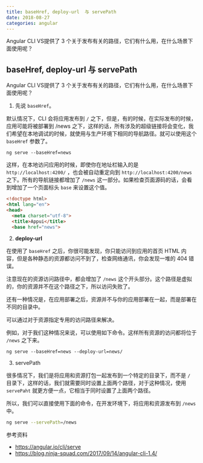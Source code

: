 ```yaml
---
title: baseHref, deploy-url  与 servePath    
date: 2018-08-27
categories: angular
---
```

Angular CLI VS提供了 3 个关于发布有关的路径，它们有什么用，在什么场景下面使用呢？
<!-- more -->
## baseHref, deploy-url  与 servePath

Angular CLI VS提供了 3 个关于发布有关的路径，它们有什么用，在什么场景下面使用呢？

1. 先说 `baseHref`。

默认情况下，CLI 会将应用发布到 `/` 之下，但是，有的时候，在实际发布的时候，应用可能将被部署到 /news 之下，这样的话，所有涉及的超级链接将会变化，我们希望在本地调试的时候，就使用与生产环境下相同的导航路径。就可以使用这个 `baseHref` 参数了。

```base
ng serve --baseHref=news
```

这样，在本地访问应用的时候，即使你在地址栏输入的是 `http://localhost:4200/` ，也会被自动重定向到 `http://localhost:4200/news` 之下。所有的导航链接都增加了 `/news` 这一部分。如果检查页面源码的话，会看到增加了一个页面标头 `base` 来设置这个值。

```html
<!doctype html>
<html lang="en">
<head>
  <meta charset="utf-8">
  <title>Appui</title>
  <base href="news">
```

2. **deploy-url** 

在使用了 `baseHref` 之后，你很可能发现，你只能访问到应用的首页 HTML 内容，但是各种静态的资源都访问不到了，检查网络通讯，你会发现一堆的 404 错误。

注意现在的资源访问路径中，都会增加了 `/news` 这个开头部分。这个路径是虚拟的，你的资源并不在这个路径之下，所以访问失败了。

还有一种情况是，在应用部署之后，资源并不与你的应用部署在一起，而是部署在不同的目录中。

可以通过对于资源指定专用的访问路径来解决。

例如，对于我们这种情况来说，可以使用如下命令。这样所有资源的访问都将位于 `/news` 之下来。

```base
ng serve --baseHref=news --deploy-url=news/
```

3. servePath

很多情况下，我们是将应用和资源打包一起发布到一个特定的目录下，而不是 `/` 目录下，这样的话，我们就需要同时设置上面两个路径，对于这种情况，使用 `servePaht` 就更方便一点，它相当于同时设置了上面两个路径。

所以，我们可以直接使用下面的命令，在开发环境下，将应用和资源发布到 `/news` 中。

```bash
ng serve --servePath=/news
```


参考资料

* https://angular.io/cli/serve
*  https://blog.ninja-squad.com/2017/09/14/angular-cli-1.4/




